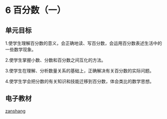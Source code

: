 # 6 百分数（一）

## 单元目标

1.使学生理解百分数的意义，会正确地读、写百分数，会运用百分数表述生活中的一些数学现象。

2.使学生掌握小数、分数和百分数之间互化的方法。

3.使学生在理解、分析数量关系的基础上，正确解决有关百分数的实际问题。

4.使学生学会把分数的有关知识和技能迁移到百分数，体会类比的数学思想。


## 电子教材

<Epep grade="xxsx6a" :pep="1221001601141" :pages="80" :paged="93" ></Epep>

[zanshang](../res/zanshang.md ':include')
